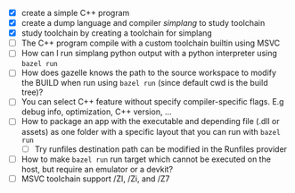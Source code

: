 - [x] create a simple C++ program
- [x] create a dump language and compiler *simplang* to study toolchain
- [x] study toolchain by creating a toolchain for simplang
- [ ] The C++ program compile with a custom toolchain builtin using MSVC
- [ ] How can I run simplang python output with a python interpreter using `bazel run`
- [ ] How does gazelle knows the path to the source workspace to modify the BUILD when run using `bazel run` (since default cwd is the build tree)?
- [ ] You can select C++ feature without specify compiler-specific flags. E.g debug info, optimization, C++ version, ...
- [ ] How to package an app with the executable and depending file (.dll or assets) as one folder with a specific layout that you can run with `bazel run`
    - [ ] Try runfiles destination path can be modified in the Runfiles provider
- [ ] How to make `bazel run` run target which cannot be executed on the host, but require an emulator or a devkit?
- [ ] MSVC toolchain support /ZI, /Zi, and /Z7